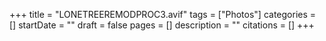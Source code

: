 +++
title = "LONETREEREMODPROC3.avif"
tags = ["Photos"]
categories = []
startDate = ""
draft = false
pages = []
description = ""
citations = []
+++
